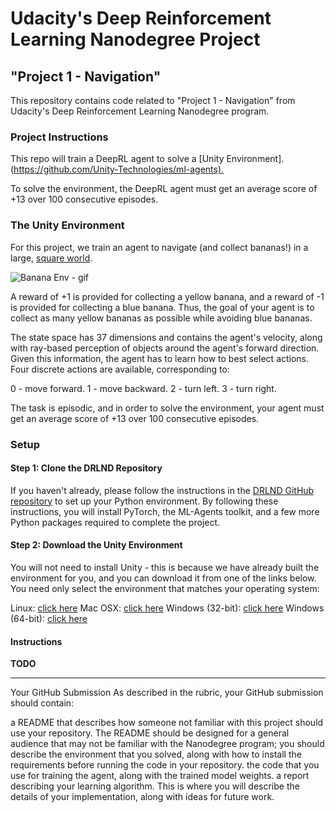 
# Udacity's Deep Reinforcement Learning Nanodegree Project

## "Project 1 - Navigation"

This repository contains code related to "Project 1 - Navigation" from Udacity's Deep Reinforcement Learning Nanodegree program.

### Project Instructions

This repo will train a DeepRL agent to solve a
[Unity Environment]. (<https://github.com/Unity-Technologies/ml-agents).>

To solve the environment, the DeepRL agent must get an average score of +13 over 100 consecutive episodes.

### The Unity Environment

For this project, we train an agent to navigate (and collect bananas!) in a large,  [square world](https://github.com/Unity-Technologies/ml-agents/blob/master/docs/Learning-Environment-Examples.md#banana-collector).

![Banana Env - gif](./img/banana.gif "Banana Env")

A reward of +1 is provided for collecting a yellow banana, and a reward of -1 is provided for collecting a blue banana. Thus, the goal of your agent is to collect as many yellow bananas as possible while avoiding blue bananas.

The state space has 37 dimensions and contains the agent's velocity, along with ray-based perception of objects around the agent's forward direction. Given this information, the agent has to learn how to best select actions. Four discrete actions are available, corresponding to:

0 - move forward.
1 - move backward.
2 - turn left.
3 - turn right.

The task is episodic, and in order to solve the environment, your agent must get an average score of +13 over 100 consecutive episodes.

### Setup

#### Step 1: Clone the DRLND Repository

If you haven't already, please follow the instructions in the [DRLND GitHub repository](https://github.com/udacity/deep-reinforcement-learning#dependencies) to set up your Python environment. By following these instructions, you will install PyTorch, the ML-Agents toolkit, and a few more Python packages required to complete the project.

#### Step 2: Download the Unity Environment

You will not need to install Unity - this is because we have already built the environment for you, and you can download it from one of the links below. You need only select the environment that matches your operating system:

Linux: [click here](https://s3-us-west-1.amazonaws.com/udacity-drlnd/P1/Banana/Banana_Linux.zip)
Mac OSX: [click here](https://s3-us-west-1.amazonaws.com/udacity-drlnd/P1/Banana/Banana.app.zip)
Windows (32-bit): [click here](https://s3-us-west-1.amazonaws.com/udacity-drlnd/P1/Banana/Banana_Windows_x86.zip)
Windows (64-bit): [click here](https://s3-us-west-1.amazonaws.com/udacity-drlnd/P1/Banana/Banana_Windows_x86_64.zip)

#### Instructions

**TODO**

--------------
Your GitHub Submission
As described in the rubric, your GitHub submission should contain:

a README that describes how someone not familiar with this project should use your repository. The README should be designed for a general audience that may not be familiar with the Nanodegree program; you should describe the environment that you solved, along with how to install the requirements before running the code in your repository.
the code that you use for training the agent, along with the trained model weights.
a report describing your learning algorithm. This is where you will describe the details of your implementation, along with ideas for future work.